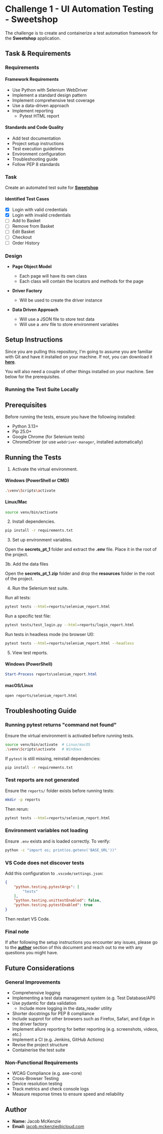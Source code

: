 # **Challenge 1 - UI Automation Testing - Sweetshop**  

The challenge is to create and containerize a test automation framework for the **Sweetshop** application.  

## **Task & Requirements**  

### **Requirements**  

#### **Framework Requirements**  

- Use Python with Selenium WebDriver  
- Implement a standard design pattern  
- Implement comprehensive test coverage  
- Use a data-driven approach  
- Implement reporting
  - Pytest HTML report

#### **Standards and Code Quality**  

- Add test documentation  
- Project setup instructions  
- Test execution guidelines  
- Environment configuration  
- Troubleshooting guide  
- Follow PEP 8 standards  

### **Task**  

Create an automated test suite for **[Sweetshop](https://sweetshop.netlify.app/)** 

#### **Identified Test Cases**  

- [x] Login with valid credentials  
- [x] Login with invalid credentials  
- [ ] Add to Basket  
- [ ] Remove from Basket  
- [ ] Edit Basket
- [ ] Checkout  
- [ ] Order History  

### **Design**  

- **Page Object Model**
  - Each page will have its own class  
  - Each class will contain the locators and methods for the page

- **Driver Factory**
  - Will be used to create the driver instance  

- **Data Driven Approach**
  - Will use a JSON file to store test data
  - Will use a .env file to store environment variables

## **Setup Instructions**  

Since you are pulling this repository, I'm going to assume you are familiar with Git and have it installed on your machine. If not, you can download it **[here](https://git-scm.com/downloads)**.  

You will also need a couple of other things installed on your machine. See below for the prerequisites.  

### **Running the Test Suite Locally**  

## **Prerequisites**  

Before running the tests, ensure you have the following installed:  

- Python 3.13+  
- Pip 25.0+  
- Google Chrome (for Selenium tests)  
- ChromeDriver (or use `webdriver-manager`, installed automatically)  

## **Running the Tests**  

1. Activate the virtual environment.  

#### **Windows (PowerShell or CMD)**  

```bash
.\venv\Scripts\activate
```

#### **Linux/Mac**  

```bash
source venv/bin/activate
```

2. Install dependencies.  

```bash
pip install -r requirements.txt
```

3. Set up environment variables.  

Open the **secrets_pt_1**  folder and extract the **.env** file. Place it in the root of the project. 

3b. Add the data files

Open the **secrets_pt_1.zip**  folder and drop the **resources** folder in the root of the project.

4. Run the Selenium test suite.  

Run all tests:  

```bash
pytest tests --html=reports/selenium_report.html
```

Run a specific test file:  

```bash
pytest tests/test_login.py --html=reports/login_report.html
```

Run tests in headless mode (no browser UI):

```bash
pytest tests --html=reports/selenium_report.html --headless
```

5. View test reports.  

#### **Windows (PowerShell)**

```powershell
Start-Process reports\selenium_report.html
```

#### **macOS/Linux**

```bash
open reports/selenium_report.html
```

## **Troubleshooting Guide**  

### **Running pytest returns "command not found"**  

Ensure the virtual environment is activated before running tests.  

```bash
source venv/bin/activate  # Linux/macOS
.\venv\Scripts\activate   # Windows
```

If `pytest` is still missing, reinstall dependencies:  

```bash
pip install -r requirements.txt
```

### **Test reports are not generated**  

Ensure the `reports/` folder exists before running tests:  

```bash
mkdir -p reports
```

Then rerun:  

```bash
pytest tests --html=reports/selenium_report.html
```

### **Environment variables not loading**  

Ensure `.env` exists and is loaded correctly. To verify:  

```bash
python -c "import os; print(os.getenv('BASE_URL'))"
```

### **VS Code does not discover tests**  

Add this configuration to `.vscode/settings.json`:  

```json
{
    "python.testing.pytestArgs": [
        "tests"
    ],
    "python.testing.unittestEnabled": false,
    "python.testing.pytestEnabled": true
}
```

Then restart VS Code.

### Final note

If after following the setup instructions you encounter any issues, please go to the **[author](#author)** section of this document and reach out to me with any questions you might have.

## Future Considerations

### General Improvements

- Comprehensive logging
- Implementing a test data management system (e.g. Test Database/API)
- Use pydantic for data validation
  - Include more logging in the data_reader utility
- Shorter docstrings for PEP 8 compliance
- Include supprot for other browsers such as Firefox, Safari, and Edge in the driver factory
- Implement allure reporting for better reporting (e.g. screenshots, videos, etc.)
- Implement a CI (e.g. Jenkins, GitHub Actions)
- Revise the project structure
- Containerise the test suite

### Non-Functional Requirements

- WCAG Compliance (e.g. axe-core)
- Cross-Browser Testing
- Device resolution testing
- Track metrics and check console logs
- Measure response times to ensure speed and reliability

## **Author**  

- **Name:** Jacob McKenzie
- **Email:** jacob.mckenzie@icloud.com
